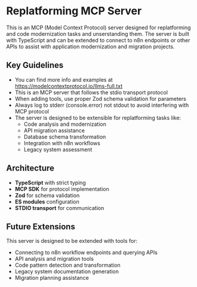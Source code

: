 <!-- Use this file to provide workspace-specific custom instructions to Copilot. For more details, visit https://code.visualstudio.com/docs/copilot/copilot-customization#_use-a-githubcopilotinstructionsmd-file -->

# Replatforming MCP Server

This is an MCP (Model Context Protocol) server designed for replatforming and code modernization tasks and unserstanding them. The server is built with TypeScript and can be extended to connect to n8n endpoints or other APIs to assist with application modernization and migration projects.

## Key Guidelines

- You can find more info and examples at https://modelcontextprotocol.io/llms-full.txt
- This is an MCP server that follows the stdio transport protocol
- When adding tools, use proper Zod schema validation for parameters
- Always log to stderr (console.error) not stdout to avoid interfering with MCP protocol
- The server is designed to be extensible for replatforming tasks like:
  - Code analysis and modernization
  - API migration assistance
  - Database schema transformation
  - Integration with n8n workflows
  - Legacy system assessment

## Architecture

- **TypeScript** with strict typing
- **MCP SDK** for protocol implementation
- **Zod** for schema validation
- **ES modules** configuration
- **STDIO transport** for communication

## Future Extensions

This server is designed to be extended with tools for:
- Connecting to n8n workflow endpoints and querying APIs
- API analysis and migration tools
- Code pattern detection and transformation
- Legacy system documentation generation
- Migration planning assistance
